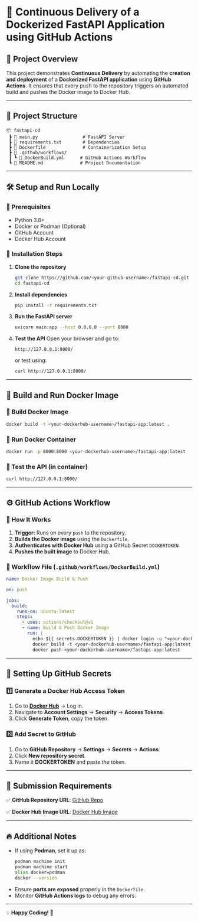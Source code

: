 # 🚀 Continuous Delivery of a Dockerized FastAPI Application using GitHub Actions

## 📌 Project Overview
This project demonstrates **Continuous Delivery** by automating the **creation and deployment** of a **Dockerized FastAPI application** using **GitHub Actions**. It ensures that every push to the repository triggers an automated build and pushes the Docker image to Docker Hub.

---

## 📁 Project Structure
```
📦 fastapi-cd
 ┣ 📜 main.py                 # FastAPI Server
 ┣ 📜 requirements.txt        # Dependencies
 ┣ 📜 Dockerfile              # Containerization Setup
 ┣ 📂 .github/workflows/
 ┃ ┗ 📜 DockerBuild.yml      # GitHub Actions Workflow
 ┗ 📜 README.md              # Project Documentation
```

---

## 🛠️ Setup and Run Locally

### 🔹 Prerequisites
- Python 3.8+
- Docker or Podman (Optional)
- GitHub Account
- Docker Hub Account

### 🔹 Installation Steps
1. **Clone the repository**
   ```bash
   git clone https://github.com/<your-github-username>/fastapi-cd.git
   cd fastapi-cd
   ```
2. **Install dependencies**
   ```bash
   pip install -r requirements.txt
   ```
3. **Run the FastAPI server**
   ```bash
   uvicorn main:app --host 0.0.0.0 --port 8000
   ```
4. **Test the API**
   Open your browser and go to:
   ```
   http://127.0.0.1:8000/
   ```
   or test using:
   ```bash
   curl http://127.0.0.1:8000/
   ```

---

## 🐳 Build and Run Docker Image

### 🔹 Build Docker Image
```bash
docker build -t <your-dockerhub-username>/fastapi-app:latest .
```

### 🔹 Run Docker Container
```bash
docker run -p 8000:8000 <your-dockerhub-username>/fastapi-app:latest
```

### 🔹 Test the API (in container)
```bash
curl http://127.0.0.1:8000/
```

---

## ⚙️ GitHub Actions Workflow
### 🔹 How It Works
1. **Trigger:** Runs on every `push` to the repository.
2. **Builds the Docker image** using the `Dockerfile`.
3. **Authenticates with Docker Hub** using a GitHub Secret `DOCKERTOKEN`.
4. **Pushes the built image** to Docker Hub.

### 🔹 Workflow File (`.github/workflows/DockerBuild.yml`)
```yaml
name: Docker Image Build & Push

on: push

jobs:
  build:
    runs-on: ubuntu-latest
    steps:
      - uses: actions/checkout@v1
      - name: Build & Push Docker Image
        run: |
          echo ${{ secrets.DOCKERTOKEN }} | docker login -u "<your-dockerhub-username>" --password-stdin
          docker build -t <your-dockerhub-username>/fastapi-app:latest .
          docker push <your-dockerhub-username>/fastapi-app:latest
```

---

## 🔑 Setting Up GitHub Secrets
### 1️⃣ Generate a Docker Hub Access Token
1. Go to **[Docker Hub](https://hub.docker.com/)** → Log in.
2. Navigate to **Account Settings** → **Security** → **Access Tokens**.
3. Click **Generate Token**, copy the token.

### 2️⃣ Add Secret to GitHub
1. Go to **GitHub Repository** → **Settings** → **Secrets** → **Actions**.
2. Click **New repository secret**.
3. Name it **DOCKERTOKEN** and paste the token.

---

## 📌 Submission Requirements
✅ **GitHub Repository URL**: [GitHub Repo](https://github.com/<your-github-username>/fastapi-cd)

✅ **Docker Hub Image URL**: [Docker Hub Image](https://hub.docker.com/r/<your-dockerhub-username>/fastapi-app)

---

## 🔥 Additional Notes
- If using **Podman**, set it up as:
  ```bash
  podman machine init
  podman machine start
  alias docker=podman
  docker --version
  ```
- Ensure **ports are exposed** properly in the `Dockerfile`.
- Monitor **GitHub Actions logs** to debug any errors.

---



💡 **Happy Coding! 🚀**

